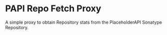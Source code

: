 # PAPI Repo Fetch Proxy

A simple proxy to obtain Repository stats from the PlaceholderAPI Sonatype Repository.